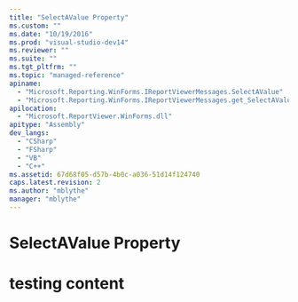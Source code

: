 ```yaml
---
title: "SelectAValue Property"
ms.custom: ""
ms.date: "10/19/2016"
ms.prod: "visual-studio-dev14"
ms.reviewer: ""
ms.suite: ""
ms.tgt_pltfrm: ""
ms.topic: "managed-reference"
apiname: 
  - "Microsoft.Reporting.WinForms.IReportViewerMessages.SelectAValue"
  - "Microsoft.Reporting.WinForms.IReportViewerMessages.get_SelectAValue"
apilocation: 
  - "Microsoft.ReportViewer.WinForms.dll"
apitype: "Assembly"
dev_langs: 
  - "CSharp"
  - "FSharp"
  - "VB"
  - "C++"
ms.assetid: 67d68f05-d57b-4b0c-a036-51d14f124740
caps.latest.revision: 2
ms.author: "mblythe"
manager: "mblythe"
---
```

# SelectAValue Property
# testing content